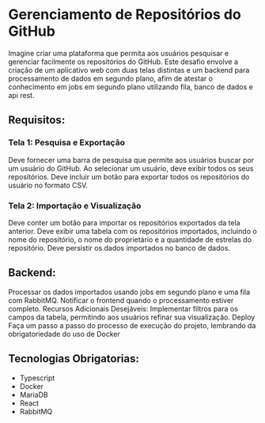 # Gerenciamento de Repositórios do GitHub

Imagine criar uma plataforma que permita aos usuários pesquisar e gerenciar facilmente os repositórios do GitHub. Este desafio envolve a criação de um aplicativo web com duas telas distintas e um backend para processamento de dados em segundo plano, afim de atestar o conhecimento em jobs em segundo plano utilizando fila, banco de dados e api rest.

## Requisitos:

### Tela 1: Pesquisa e Exportação

Deve fornecer uma barra de pesquisa que permite aos usuários buscar por um usuário do GitHub.
Ao selecionar um usuário, deve exibir todos os seus repositórios.
Deve incluir um botão para exportar todos os repositórios do usuário no formato CSV.

### Tela 2: Importação e Visualização

Deve conter um botão para importar os repositórios exportados da tela anterior.
Deve exibir uma tabela com os repositórios importados, incluindo o nome do repositório, o nome do proprietário e a quantidade de estrelas do repositório.
Deve persistir os dados importados no banco de dados.

## Backend:

Processar os dados importados usando jobs em segundo plano e uma fila com RabbitMQ.
Notificar o frontend quando o processamento estiver completo.
Recursos Adicionais Desejáveis:
Implementar filtros para os campos da tabela, permitindo aos usuários refinar sua visualização.
Deploy
Faça um passo a passo do processo de execução do projeto, lembrando da obrigatoriedade do uso de Docker

## Tecnologias Obrigatorias:

- Typescript
- Docker
- MariaDB
- React
- RabbitMQ
